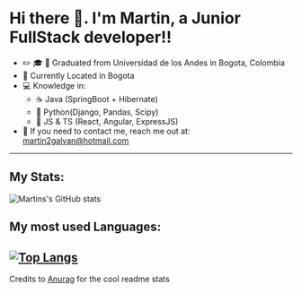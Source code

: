 # Hi there 👋. I'm Martin, a Junior FullStack developer!!

- :pencil2: :mortar_board: :closed_book: Graduated from Universidad de los Andes in Bogota, Colombia
- :house_with_garden: Currently Located in Bogota
- :computer: Knowledge in: 
  - :coffee: Java (SpringBoot + Hibernate)
  - :snake: Python(Django, Pandas, Scipy)
  - :page_facing_up: JS & TS (React, Angular, ExpressJS)
- :email: If you need to contact me, reach me out at: martin2galvan@hotmail.com

---
## My Stats: 
![Martins's GitHub stats](https://github-readme-stats.vercel.app/api?username=martingalvancastro&count_private=true&hide=contribs,prs&include_all_commits=true)

## My most used Languages: 
[![Top Langs](https://github-readme-stats.vercel.app/api/top-langs/?username=martingalvancastro&layout=compact)](https://github.com/anuraghazra/github-readme-stats)
---
Credits to [Anurag](https://github.com/anuraghazra) for the cool readme stats
